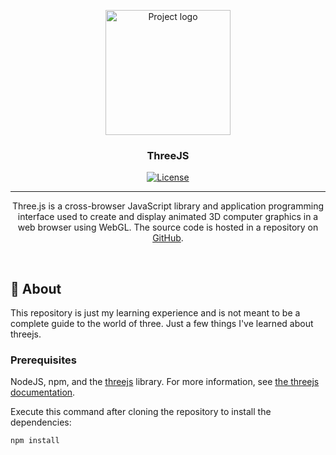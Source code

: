 <p align="center">
  <a href="https://threejs.org" rel="noopener">
 <img width=200px height=200px src="https://bachasoftware.com/wp-content/uploads/2020/07/icon_2-1.png" alt="Project logo"></a>
</p>

<h3 align="center">ThreeJS</h3>

<div align="center">

[![License](https://img.shields.io/badge/license-UNLICENSE-yellow.svg)](/LICENSE)

</div>

---

<p align="center"> Three.js is a cross-browser JavaScript library and application programming interface used to create and display animated 3D computer graphics in a web browser using WebGL. The source code is hosted in a repository on <a href="https://github.com/mrdoob/three.js/" rel="noopener">GitHub</a>.
    <br> 
</p>
<br>

## 🧐 About <a name = "about"></a>

This repository is just my learning experience and is not meant to be a complete guide to the world of three.
Just a few things I've learned about threejs.

### Prerequisites

NodeJS, npm, and the [threejs](https://threejs.org/) library.
For more information, see [the threejs documentation](https://threejs.org/docs/index.html).

Execute this command after cloning the repository to install the dependencies:

```bash
npm install
```
